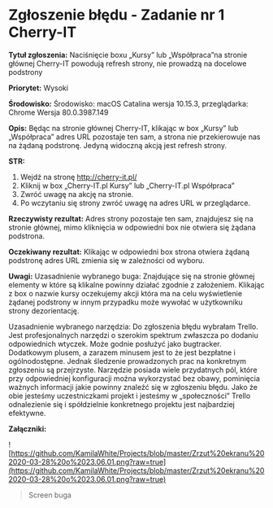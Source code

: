 # Zgłoszenie błędu - Zadanie nr 1 Cherry-IT
 
**Tytuł zgłoszenia:** Naciśnięcie boxu „Kursy” lub „Współpraca”na stronie głównej Cherry-IT powodują refresh strony, nie prowadzą na docelowe podstrony

**Priorytet:** Wysoki

**Środowisko:** Środowisko: macOS Catalina wersja 10.15.3, przeglądarka: Chrome Wersja 80.0.3987.149

**Opis:**
Będąc na stronie głównej Cherry-IT, klikając w box „Kursy” lub „Współpraca” adres URL pozostaje ten sam, a strona nie przekierowuje nas na żądaną podstronę. Jedyną widoczną akcją jest refresh strony.

**STR:**
1. Wejdź na stronę http://cherry-it.pl/
2. Kliknij w box „Cherry-IT.pl Kursy” lub „Cherry-IT.pl Współpraca”
3. Zwróć uwagę na akcję na stronie. 
4. Po wczytaniu się strony zwróć uwagę na adres URL w przeglądarce.

**Rzeczywisty rezultat:**
Adres strony pozostaje ten sam, znajdujesz się na stronie głównej, mimo kliknięcia w odpowiedni box nie otwiera się żądana podstrona.

**Oczekiwany rezultat:**
Klikając w odpowiedni box strona otwiera żądaną podstronę adres URL zmienia się w zależności od wyboru. 

**Uwagi:**
Uzasadnienie wybranego buga: Znajdujące się na stronie głównej elementy w które są klikalne powinny działać zgodnie z założeniem. Klikając z box o nazwie kursy oczekujemy akcji która ma na celu wyświetlenie żądanej podstrony w innym przypadku może wywołać w użytkowniku strony dezorientację. 

Uzasadnienie wybranego narzędzia: Do zgłoszenia błędu wybrałam Trello. Jest profesjonalnych narzędzi o szerokim spektrum zwłaszcza po dodaniu odpowiednich wtyczek. Może godnie posłużyć jako bugtracker. Dodatkowym plusem, a zarazem minusem jest to że jest bezpłatne i ogólnodostępne. Jednak śledzenie prowadzonych prac na konkretnym zgłoszeniu są przejrzyste. Narzędzie posiada wiele przydatnych pól, które przy odpowiedniej konfiguracji można wykorzystać bez obawy, pominięcia ważnych informacji jakie powinny znaleźć się w zgłoszeniu błędu. Jako że obie jesteśmy uczestniczkami projekt i jesteśmy w „społeczności” Trello odnalezienie się i spółdzielnie konkretnego projektu jest najbardziej efektywne.

**Załączniki:**

![https://github.com/KamilaWhite/Projects/blob/master/Zrzut%20ekranu%202020-03-28%20o%2023.06.01.png?raw=true](https://github.com/KamilaWhite/Projects/blob/master/Zrzut%20ekranu%202020-03-28%20o%2023.06.01.png?raw=true)

> Screen buga
